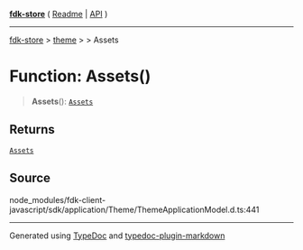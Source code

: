 [**fdk-store**](../../../README.md) ( [Readme](../../../README.md) \| [API](../../../API.md) )

---

[fdk-store](../../../API.md) > [theme](../../README.md) > [<internal>](../README.md) > Assets

# Function: Assets()

> **Assets**(): [`Assets`](../type-aliases/type-alias.Assets.md)

## Returns

[`Assets`](../type-aliases/type-alias.Assets.md)

## Source

node_modules/fdk-client-javascript/sdk/application/Theme/ThemeApplicationModel.d.ts:441

---

Generated using [TypeDoc](https://typedoc.org/) and [typedoc-plugin-markdown](https://www.npmjs.com/package/typedoc-plugin-markdown)
